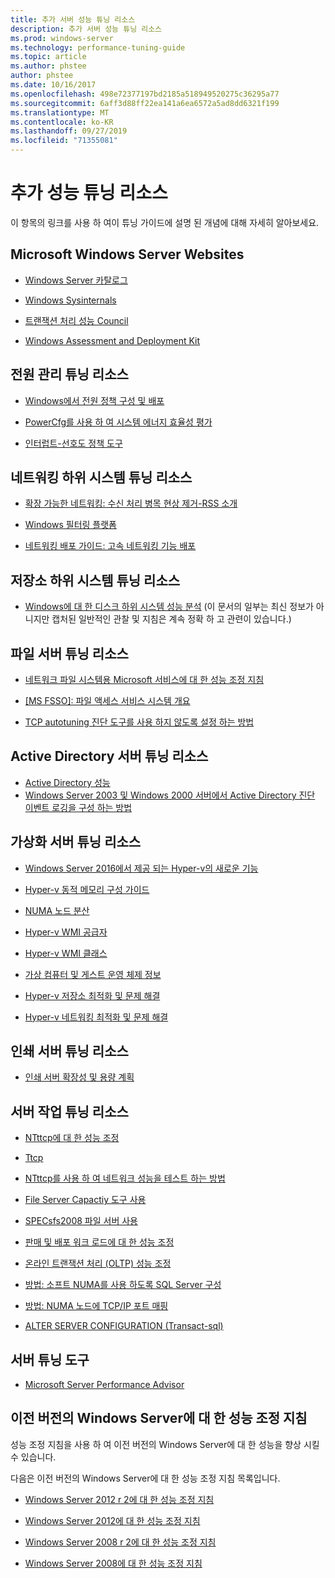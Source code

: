```yaml
---
title: 추가 서버 성능 튜닝 리소스
description: 추가 서버 성능 튜닝 리소스
ms.prod: windows-server
ms.technology: performance-tuning-guide
ms.topic: article
ms.author: phstee
author: phstee
ms.date: 10/16/2017
ms.openlocfilehash: 498e72377197bd2185a518949520275c36295a77
ms.sourcegitcommit: 6aff3d88ff22ea141a6ea6572a5ad8dd6321f199
ms.translationtype: MT
ms.contentlocale: ko-KR
ms.lasthandoff: 09/27/2019
ms.locfileid: "71355081"
---
```

# <a name="additional-performance-tuning-resources"></a>추가 성능 튜닝 리소스

이 항목의 링크를 사용 하 여이 튜닝 가이드에 설명 된 개념에 대해 자세히 알아보세요.

## <a name="microsoft-windows-server-websites"></a>Microsoft Windows Server Websites
-   [Windows Server 카탈로그](http://www.windowsservercatalog.com/)

-   [Windows Sysinternals](https://technet.microsoft.com/sysinternals/default.aspx)

-   [트랜잭션 처리 성능 Council](http://www.tpc.org/)

-   [Windows Assessment and Deployment Kit](https://developer.microsoft.com/en-us/windows/hardware/windows-assessment-deployment-kit)

## <a name="power-management-tuning-resources"></a>전원 관리 튜닝 리소스

-   [Windows에서 전원 정책 구성 및 배포](https://msdn.microsoft.com/library/windows/hardware/mt422910.aspx)

-   [PowerCfg를 사용 하 여 시스템 에너지 효율성 평가](https://technet.microsoft.com/library/cc748940.aspx)

-   [인터럽트-선호도 정책 도구](https://support.microsoft.com/en-us/kb/252867)

## <a name="networking-subsystem-tuning-resources"></a>네트워킹 하위 시스템 튜닝 리소스

-   [확장 가능한 네트워킹: 수신 처리 병목 현상 제거-RSS 소개](https://download.microsoft.com/download/5/D/6/5D6EAF2B-7DDF-476B-93DC-7CF0072878E6/NDIS_RSS.doc)

-   [Windows 필터링 플랫폼](https://msdn.microsoft.com/windows/hardware/gg463267.aspx)

-   [네트워킹 배포 가이드: 고속 네트워킹 기능 배포](https://technet.microsoft.com/library/gg162681.aspx)

## <a name="storage-subsystem-tuning-resources"></a>저장소 하위 시스템 튜닝 리소스

-   [Windows에 대 한 디스크 하위 시스템 성능 분석](https://download.microsoft.com/download/e/b/a/eba1050f-a31d-436b-9281-92cdfeae4b45/subsys_perf.doc) (이 문서의 일부는 최신 정보가 아니지만 캡처된 일반적인 관찰 및 지침은 계속 정확 하 고 관련이 있습니다.)

## <a name="file-server-tuning-resources"></a>파일 서버 튜닝 리소스

-   [네트워크 파일 시스템용 Microsoft 서비스에 대 한 성능 조정 지침](https://technet.microsoft.com/library/bb463205.aspx)

-   [\[MS FSSO\]: 파일 액세스 서비스 시스템 개요](https://download.microsoft.com/download/5/0/1/501ED102-E53F-4CE0-AA6B-B0F93629DDC6/Windows/%5bMS-FSSO%5d.pdf)

-   [TCP autotuning 진단 도구를 사용 하지 않도록 설정 하는 방법](https://support.microsoft.com/kb/967475)

## <a name="active-directory-server-tuning-resources"></a>Active Directory 서버 튜닝 리소스
-   [Active Directory 성능](https://msdn.microsoft.com/library/windows/hardware/dn567654(v=vs.85).aspx)
-   [Windows Server 2003 및 Windows 2000 서버에서 Active Directory 진단 이벤트 로깅을 구성 하는 방법](https://support.microsoft.com/kb/314980)

## <a name="virtualization-server-tuning-resources"></a>가상화 서버 튜닝 리소스

-   [Windows Server 2016에서 제공 되는 Hyper-v의 새로운 기능](https://technet.microsoft.com/windows-server-docs/compute/hyper-v/what-s-new-in-hyper-v-on-windows)

-   [Hyper-v 동적 메모리 구성 가이드](https://technet.microsoft.com/library/ff817651.aspx)

-   [NUMA 노드 분산](http://blogs.technet.com/b/winserverperformance/archive/2009/12/10/numa-node-balancing.aspx)

-   [Hyper-v WMI 공급자](https://msdn2.microsoft.com/library/cc136992(VS.85).aspx)

-   [Hyper-v WMI 클래스](https://msdn.microsoft.com/library/cc136986(VS.85).aspx)

-   [가상 컴퓨터 및 게스트 운영 체제 정보](https://technet.microsoft.com/library/cc794868(v=ws.10))

-   [Hyper-v 저장소 최적화 및 문제 해결](http://blogs.msdn.com/b/microsoft_press/archive/2013/07/24/new-book-optimizing-and-troubleshooting-hyper-v-storage.aspx)

-   [Hyper-v 네트워킹 최적화 및 문제 해결](http://blogs.msdn.com/b/microsoft_press/archive/2013/07/12/rtm-d-today-optimizing-and-troubleshooting-hyper-v-networking.aspx)

## <a name="print-server-tuning-resources"></a>인쇄 서버 튜닝 리소스

-   [인쇄 서버 확장성 및 용량 계획](https://technet.microsoft.com/library/dn554243.aspx)

## <a name="server-workload-tuning-resources"></a>서버 작업 튜닝 리소스

-   [NTttcp에 대 한 성능 조정](https://msdn.microsoft.com/library/windows/hardware/dn567663(v=vs.85).aspx)

-   [Ttcp](http://en.wikipedia.org/wiki/Ttcp)

-   [NTttcp를 사용 하 여 네트워크 성능을 테스트 하는 방법](https://msdn.microsoft.com/windows/hardware/gg463264.aspx)

-   [File Server Capactiy 도구 사용](https://msdn.microsoft.com/library/windows/hardware/dn567658(v=vs.85).aspx)

-   [SPECsfs2008 파일 서버 사용](https://msdn.microsoft.com/library/windows/hardware/dn567653(v=vs.85).aspx)

-   [판매 및 배포 워크 로드에 대 한 성능 조정](https://msdn.microsoft.com/library/windows/hardware/dn567646(v=vs.85).aspx)

-   [온라인 트랜잭션 처리 (OLTP) 성능 조정](https://msdn.microsoft.com/library/windows/hardware/dn567642(v=vs.85).aspx)

-   [방법: 소프트 NUMA를 사용 하도록 SQL Server 구성](https://go.microsoft.com/fwlink/?LinkId=98292)

-   [방법: NUMA 노드에 TCP/IP 포트 매핑](https://go.microsoft.com/fwlink/?LinkId=98293)

-   [ALTER SERVER CONFIGURATION (Transact-sql)](https://msdn.microsoft.com/library/ee210585.aspx)


## <a name="server-tuning-tools"></a>서버 튜닝 도구

-   [Microsoft Server Performance Advisor](https://msdn.microsoft.com/library/windows/hardware/dn481522(v=vs.85).aspx)

## <a name="performance-tuning-guidelines-for-previous-versions-of-windows-server"></a>이전 버전의 Windows Server에 대 한 성능 조정 지침


성능 조정 지침을 사용 하 여 이전 버전의 Windows Server에 대 한 성능을 향상 시킬 수 있습니다.

다음은 이전 버전의 Windows Server에 대 한 성능 조정 지침 목록입니다.

-   [Windows Server 2012 r 2에 대 한 성능 조정 지침](https://www.microsoft.com/download/details.aspx?id=51960)

-   [Windows Server 2012에 대 한 성능 조정 지침](https://download.microsoft.com/download/0/0/B/00BE76AF-D340-4759-8ECD-C80BC53B6231/performance-tuning-guidelines-windows-server-2012.docx)

-   [Windows Server 2008 r 2에 대 한 성능 조정 지침](https://download.microsoft.com/download/6/B/2/6B2EBD3A-302E-4553-AC00-9885BBF31E21/Perf-tun-srv-R2.docx)

-   [Windows Server 2008에 대 한 성능 조정 지침](https://download.microsoft.com/download/9/c/5/9c5b2167-8017-4bae-9fde-d599bac8184a/Perf-tun-srv.docx)

